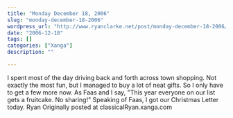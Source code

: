 ```yaml
---
title: "Monday December 18, 2006"
slug: "monday-december-18-2006"
wordpress_url: "http://www.ryanclarke.net/post/monday-december-18-2006/"
date: "2006-12-18"
tags: []
categories: ["Xanga"]
description: ""

---
```


I spent most of the day driving back and forth across town shopping. Not exactly the most fun, but I managed to buy a lot of neat gifts. So I only have to get a few more now.
As Faas and I say, "This year everyone on our list gets a fruitcake. No sharing!"
Speaking of Faas, I got our Christmas Letter today.
Ryan
Originally posted at classicalRyan.xanga.com
